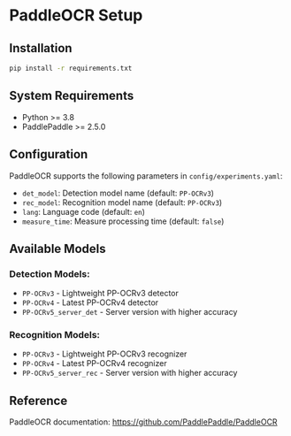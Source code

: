 # PaddleOCR Setup

## Installation

```bash
pip install -r requirements.txt
```

## System Requirements

- Python >= 3.8
- PaddlePaddle >= 2.5.0

## Configuration

PaddleOCR supports the following parameters in `config/experiments.yaml`:

- `det_model`: Detection model name (default: `PP-OCRv3`)
- `rec_model`: Recognition model name (default: `PP-OCRv3`)
- `lang`: Language code (default: `en`)
- `measure_time`: Measure processing time (default: `false`)

## Available Models

### Detection Models:
- `PP-OCRv3` - Lightweight PP-OCRv3 detector
- `PP-OCRv4` - Latest PP-OCRv4 detector
- `PP-OCRv5_server_det` - Server version with higher accuracy

### Recognition Models:
- `PP-OCRv3` - Lightweight PP-OCRv3 recognizer
- `PP-OCRv4` - Latest PP-OCRv4 recognizer
- `PP-OCRv5_server_rec` - Server version with higher accuracy

## Reference

PaddleOCR documentation: https://github.com/PaddlePaddle/PaddleOCR
